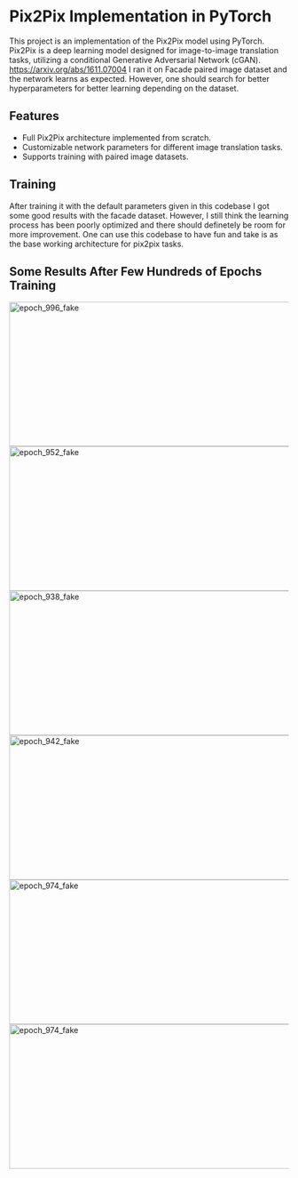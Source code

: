 # Pix2Pix Implementation in PyTorch

This project is an implementation of the Pix2Pix model using PyTorch. Pix2Pix is a deep learning model designed for image-to-image translation tasks, utilizing a conditional Generative Adversarial Network (cGAN). https://arxiv.org/abs/1611.07004 
I ran it on Facade paired image dataset and the network learns as expected. However, one should search for better hyperparameters for better learning depending on the dataset.

## Features

- Full Pix2Pix architecture implemented from scratch.
- Customizable network parameters for different image translation tasks.
- Supports training with paired image datasets.

## Training
After training it with the default parameters given in this codebase I got some good results with the facade dataset. However, I still think the learning process has been poorly optimized and there should definetely be room for more improvement. One can use this codebase to have fun and take is as the base working architecture for pix2pix tasks. 

## Some Results After Few Hundreds of Epochs Training
<img width="518" height="260" alt="epoch_996_fake" src="https://github.com/user-attachments/assets/a62424f4-5768-4ba5-91d9-a2ebfb1b143c" />
<img width="518" height="260" alt="epoch_952_fake" src="https://github.com/user-attachments/assets/b301f032-d4a1-4a14-83a0-15394190f439" />
<img width="518" height="260" alt="epoch_938_fake" src="https://github.com/user-attachments/assets/4533c393-312a-40db-8136-02765a38cfad" />
<img width="518" height="260" alt="epoch_942_fake" src="https://github.com/user-attachments/assets/8041051d-119e-4ad0-8d47-4dad62220d02" />
<img width="518" height="260" alt="epoch_974_fake" src="https://github.com/user-attachments/assets/816a3395-4a98-41de-93fa-419ffb2cf56e" />
<img width="518" height="260" alt="epoch_974_fake" src="https://github.com/user-attachments/assets/816a3395-4a98-41de-93fa-419ffb2cf56e" />
